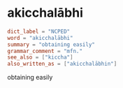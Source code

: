 # akicchalābhi

``` toml
dict_label = "NCPED"
word = "akicchalābhi"
summary = "obtaining easily"
grammar_comment = "mfn."
see_also = ["kiccha"]
also_written_as = ["akicchalābhin"]
```

obtaining easily

